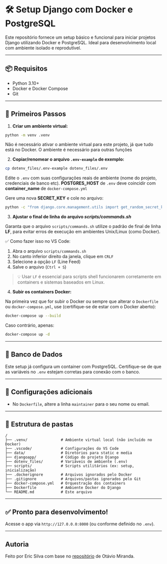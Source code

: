 # 🛠️ Setup Django com Docker e PostgreSQL

Este repositório fornece um setup básico e funcional para iniciar projetos Django utilizando Docker e PostgreSQL. Ideal para desenvolvimento local com ambiente isolado e reprodutível.

---

## 📦 Requisitos

- Python 3.10+
- Docker e Docker Compose
- Git

---

## 🚀 Primeiros Passos

1. **Criar um ambiente virtual:**

```bash
python -m venv .venv
```

Não é necessário ativar o ambiente virtual para este projeto, já que tudo está no Docker. O ambiente é necessário para outras funções

2. **Copiar/renomear o arquivo `.env-example` de exemplo:**

```bash
cp dotenv_files/.env-example dotenv_files/.env
```

Edite o `.env` com suas configurações reais de ambiente (nome do projeto, credenciais de banco etc).
**POSTGRES_HOST** de `.env` deve coincidir com **container_name** de `docker-compose.yml`

Gere uma nova **SECRET_KEY** e cole no arquivo:
```bash
python -c "from django.core.management.utils import get_random_secret_key; print(get_random_secret_key())"
```

3. **Ajustar o final de linha do arquivo _scripts/commands.sh_**

Garanta que o arquivo `scripts/commands.sh` utilize o padrão de final de linha **LF**, para evitar erros de execução em ambientes Unix/Linux (como Docker).

✅ Como fazer isso no VS Code:
1. Abra o arquivo `scripts/commands.sh`
2. No canto inferior direito da janela, clique em `CRLF`
3. Selecione a opção `LF` (Line Feed)
4. Salve o arquivo (`Ctrl + S`)

> 💡 Usar `LF` é essencial para scripts shell funcionarem corretamente em containers e sistemas baseados em Linux.

4. **Subir os containers Docker:**

Na primeira vez que for subir o Docker ou sempre que alterar o `Dockerfile` ou `docker-compose.yml`, use (certifique-se de estar com o Docker aberto):

```bash
docker-compose up --build
```

Caso contrário, apenas:

```bash
docker-compose up -d
```

---

## 🐘 Banco de Dados

Este setup já configura um container com PostgreSQL. Certifique-se de que as variáveis no `.env` estejam corretas para conexão com o banco.

---

## 📝 Configurações adicionais

- No `Dockerfile`, altere a linha `maintainer` para o seu nome ou email.

---

## 📂 Estrutura de pastas

```
/
├── .venv/               # Ambiente virtual local (não incluído no Docker)
├── .vscode/             # Configurações do VS Code
├── data/                # Diretórios para static e media
├── djangoapp/           # Código do projeto Django
├── dotenv_files/        # Variáveis de ambiente (.env)
├── scripts/             # Scripts utilitários (ex: setup, inicialização)
├── .dockerignore        # Arquivos ignorados pelo Docker
├── .gitignore           # Arquivos/pastas ignorados pelo Git
├── docker-compose.yml   # Orquestração dos containers
├── Dockerfile           # Ambiente Docker do Django
└── README.md            # Este arquivo
```

---

## ✅ Pronto para desenvolvimento!

Acesse o app via `http://127.0.0.0:8000` (ou conforme definido no `.env`).

---

## Autoria
Feito por Eric Silva com base no [repositório][link] de Otávio Miranda.

[link]: https://github.com/luizomf/projeto-blog-django-23/tree/49ac58f943934fe73bafbacd0054928613e74b52